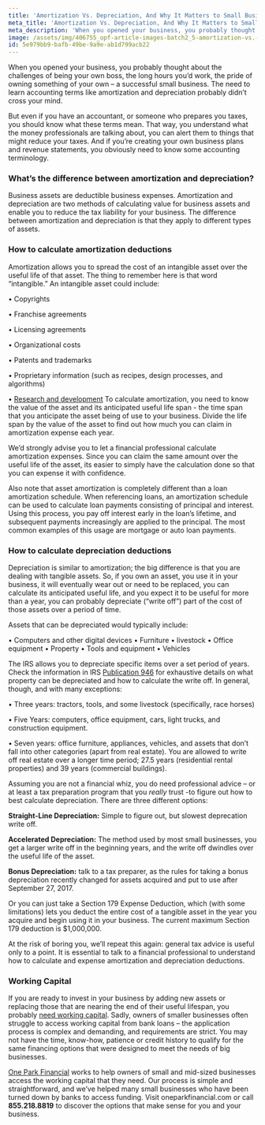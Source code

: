 ```yaml
---
title: 'Amortization Vs. Depreciation, And Why It Matters to Small Businesses'
meta_title: 'Amortization Vs. Depreciation, And Why It Matters to Small Businesses'
meta_description: 'When you opened your business, you probably thought about the challenges of being your own boss, the long hours you’d work, the pride of owning something of your own – a successful small business. The need to learn accounting terms like amortization and depreciation probably didn’t cross your mind.'
image: /assets/img/406755_opf-article-images-batch2_5-amortization-vs.-depreciation--and-why-it-matters-to-small-businesses.png
id: 5e979bb9-bafb-49be-9a9e-ab1d799acb22
---
```

When you opened your business, you probably thought about the challenges of being your own boss, the long hours you’d work, the pride of owning something of your own – a successful small business. The need to learn accounting terms like amortization and depreciation probably didn’t cross your mind. 

But even if you have an accountant, or someone who prepares you taxes, you should know what these terms mean. That way, you understand what the money professionals are talking about, you can alert them to things that might reduce your taxes. And if you’re creating your own business plans and revenue statements, you obviously need to know some accounting terminology. 

### What’s the difference between amortization and depreciation?

Business assets are deductible business expenses. Amortization and depreciation are two methods of calculating value for business assets and enable you to reduce the tax liability for your business. The difference between amortization and depreciation is that they apply to different types of assets.

### How to calculate amortization deductions

Amortization allows you to spread the cost of an intangible asset over the useful life of that asset. The thing to remember here is that word “intangible.” An intangible asset could include:

•	Copyrights

•	Franchise agreements

•	Licensing agreements

•	Organizational costs

•	Patents and trademarks

•	Proprietary information (such as recipes, design processes, and algorithms)

•	[Research and development](https://www.oneparkfinancial.com/blog/the-difference-between-working-capital-funding-and-a-business-loan)
To calculate amortization, you need to know the value of the asset and its anticipated useful life span - the time span that you anticipate the asset being of use to your business. Divide the life span by the value of the asset to find out how much you can claim in amortization expense each year. 

We’d strongly advise you to let a financial professional calculate amortization expenses. Since you can claim the same amount over the useful life of the asset, its easier to simply have the calculation done so that you can expense it with confidence.

Also note that asset amortization is completely different than a loan amortization schedule. When referencing loans, an amortization schedule can be used to calculate loan payments consisting of principal and interest. Using this process, you pay off interest early in the loan’s lifetime, and subsequent payments increasingly are applied to the principal. The most common examples of this usage are mortgage or auto loan payments.

### How to calculate depreciation deductions

Depreciation is similar to amortization; the big difference is that you are dealing with tangible assets. So, if you own an asset, you use it in your business, it will eventually wear out or need to be replaced, you can calculate its anticipated useful life, and you expect it to be useful for more than a year, you can probably depreciate (“write off”) part of the cost of those assets over a period of time.

Assets that can be depreciated would typically include:

•	Computers and other digital devices
•	Furniture
•	livestock
•	Office equipment
•	Property 
•	Tools and equipment
•	Vehicles

The IRS allows you to depreciate specific items over a set period of years.  Check the information in IRS [Publication 946](https://www.irs.gov/pub/irs-pdf/p946.pdf) for exhaustive details on what property can be depreciated and how to calculate the write off. In general, though, and with many exceptions:

•	Three years: tractors, tools, and some livestock (specifically, race horses)

•	Five Years: computers, office equipment, cars, light trucks, and construction equipment.

•	Seven years: office furniture, appliances, vehicles, and assets that don’t fall into other categories (apart from real estate).
You are allowed to write off real estate over a longer time period; 27.5 years (residential rental properties) and 39 years (commercial buildings).

Assuming you are not a financial whiz, you do need professional advice – or at least a tax preparation program that you *really* trust -to figure out how to best calculate depreciation. There are three different options:

**Straight-Line Depreciation:** Simple to figure out, but slowest deprecation write off.

**Accelerated Depreciation:** The method used by most small businesses, you get a larger write off in the beginning years, and the write off dwindles over the useful life of the asset. 

**Bonus Depreciation:** talk to a tax preparer, as the rules for taking a bonus depreciation recently changed for assets acquired and put to use after September 27, 2017.

Or you can just take a Section 179 Expense Deduction, which (with some limitations) lets you deduct the entire cost of a tangible asset in the year you acquire and begin using it in your business. The current maximum Section 179 deduction is $1,000,000. 

At the risk of boring you, we’ll repeat this again: general tax advice is useful only to a point. It is essential to talk to a financial professional to understand how to calculate and expense amortization and depreciation deductions.

### Working Capital

If you are ready to invest in your business by adding new assets or replacing those that are nearing the end of their useful lifespan, you probably [need working capital](https://www.oneparkfinancial.com/pre-qualification). Sadly, owners of smaller businesses often struggle to access working capital from bank loans – the application process is complex and demanding, and requirements are strict. You may not have the time, know-how, patience or credit history to qualify for the same financing options that were designed to meet the needs of big businesses.

[One Park Financial](https://www.oneparkfinancial.com/) works to help owners of small and mid-sized businesses access the working capital that they need. Our process is simple and straightforward, and we’ve helped many small businesses who have been turned down by banks to access funding. Visit oneparkfinancial.com or call **855.218.8819** to discover the options that make sense for you and your business.